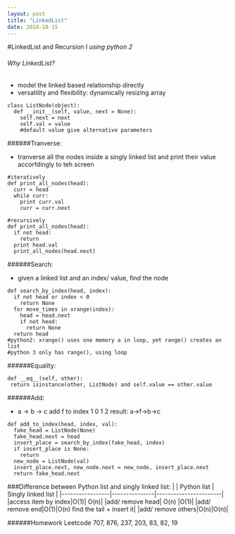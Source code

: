 ```yaml
---
layout: post
title: "LinkedList"
date: 2018-10-15
---
```

#LinkedList and Recursion I
*using python 2*
###### Why LinkedList?
- model the linked based relationship directly
- versatility and flexibility: dynamically resizing array
```
class ListNode(object):
  def __init__(self, value, next = None): 
    self.next = next
    self.val = value
    #default value give alternative parameters
```
######Tranverse:
- tranverse all the nodes inside a singly linked list and print their value accorfdingly to teh screen
```
#iteratively
def print_all_nodes(head):
  curr = head
  while curr:
    print curr.val
    curr = curr.next

#recursively
def print_all_nodes(head):
  if not head:
    return
  print head.val
  print_all_nodes(head.next)
```
######Search:
- given a linked list and an index/ value, find the node

```
def search_by_index(head, index):
  if not head or index < 0
    return None
  for move_times in xrange(index):
    head = head.next
    if not head:
      return None
  return head
#python2: xrange() uses one memory a in loop, yet range() creates an list
#python 3 only has range(), using loop
```
######Equality:
 ```
def __eq__(self, other):
  return isinstance(other, ListNode) and self.value == other.value
```
######Add:
- a -> b -> c add f to index 1
0     1     2   result: a->f->b->c
```
def add_to_index(head, index, val):
  fake_head = ListNode(None)
  fake_head.next = head
  insert_place = search_by_index(fake_head, index)
  if insert_place is None:
    return
  new_node = ListNode(val)
  insert_place.next, new_node.next = new_node, insert_place.next
  return fake_head.next
```
###Difference between Python list and singly linked list:
| | Python list | Singly linked list |
|-----------------|---------------|-----------------------|
|access item by index|O(1)| O(n)|
|add/ remove head| O(n) |O(1)|
|add/ remove end|O(1)|O(n) find the tail + insert it|
|add/ remove others|O(n)|O(n)|

######Homework Leetcode 707, 876, 237, 203, 83, 82, 19

